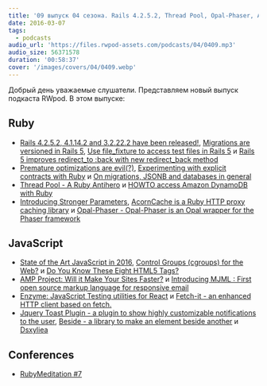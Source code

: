 ```yaml
---
title: '09 выпуск 04 сезона. Rails 4.2.5.2, Thread Pool, Opal-Phaser, AMP Project, MJML, Enzyme, Fetch-it, Dsxyliea и прочее'
date: 2016-03-07
tags:
  - podcasts
audio_url: 'https://files.rwpod-assets.com/podcasts/04/0409.mp3'
audio_size: 56371578
duration: '00:58:37'
cover: '/images/covers/04/0409.webp'
---
```


Добрый день уважаемые слушатели. Представляем новый выпуск подкаста RWpod. В этом выпуске:

## Ruby

- [Rails 4.2.5.2, 4.1.14.2 and 3.2.22.2 have been released!](http://weblog.rubyonrails.org/2016/2/29/Rails-4-2-5-2-4-1-14-2-3-2-22-2-have-been-released/), [Migrations are versioned in Rails 5](http://blog.bigbinary.com/2016/03/01/migrations-are-versioned-in-rails-5.html), [Use file_fixture to access test files in Rails 5](http://blog.bigbinary.com/2016/03/02/use-file_fixture-to-access-test-files-rails-5.html) и [Rails 5 improves redirect_to :back with new redirect_back method](http://blog.bigbinary.com/2016/02/29/rails-5-improves-redirect_to_back-with-redirect-back.html)
- [Premature optimizations are evil(?)](https://medium.com/@devlucky/ruby-time-parsing-optimization-524622354201), [Experimenting with explicit contracts with Ruby](http://blog.plataformatec.com.br/2016/02/experimenting-with-explicit-contracts-with-ruby/) и [On migrations, JSONB and databases in general](https://www.amberbit.com/blog/2016/2/28/on-migrations-jsonb-and-databases-in-general/)
- [Thread Pool - A Ruby Antihero](https://rossta.net/blog/a-ruby-antihero-thread-pool.html) и [HOWTO access Amazon DynamoDB with Ruby](http://readysteadycode.com/howto-access-amazon-dynamodb-with-ruby)
- [Introducing Stronger Parameters](https://developer.zendesk.com/blog/introducing-stronger-parameters), [AcornCache is a Ruby HTTP proxy caching library](https://github.com/acorncache/acorn-cache) и [Opal-Phaser - Opal-Phaser is an Opal wrapper for the Phaser framework](http://opalphaser.com/)

## JavaScript

- [State of the Art JavaScript in 2016](https://medium.com/javascript-and-opinions/state-of-the-art-javascript-in-2016-ab67fc68eb0b), [Control Groups (cgroups) for the Web?](https://www.igvita.com/2016/03/01/control-groups-cgroups-for-the-web/) и [Do You Know These Eight HTML5 Tags?](http://www.sitepoint.com/eight-html5-tags-you-might-not-know/)
- [AMP Project: Will it Make Your Sites Faster?](http://webdesign.tutsplus.com/articles/amp-project-will-it-make-your-sites-faster--cms-25853) и [Introducing MJML : First open source markup language for responsive email](http://webuilddesign.com/introducing-mjml-first-open-source-markup-language-for-responsive-email/)
- [Enzyme: JavaScript Testing utilities for React](https://medium.com/airbnb-engineering/enzyme-javascript-testing-utilities-for-react-a417e5e5090f) и [Fetch-it - an enhanced HTTP client based on fetch.](https://github.com/tryolabs/fetch-it)
- [Jquery Toast Plugin - a plugin to show highly customizable notifications to the user](http://kamranahmed.info/toast), [Beside - a library to make an element beside another](http://forsigner.com/beside/) и [Dsxyliea](http://geon.github.io/programming/2016/03/03/dsxyliea)

## Conferences

- [RubyMeditation #7](http://rubymeditation7.eventbrite.com)
